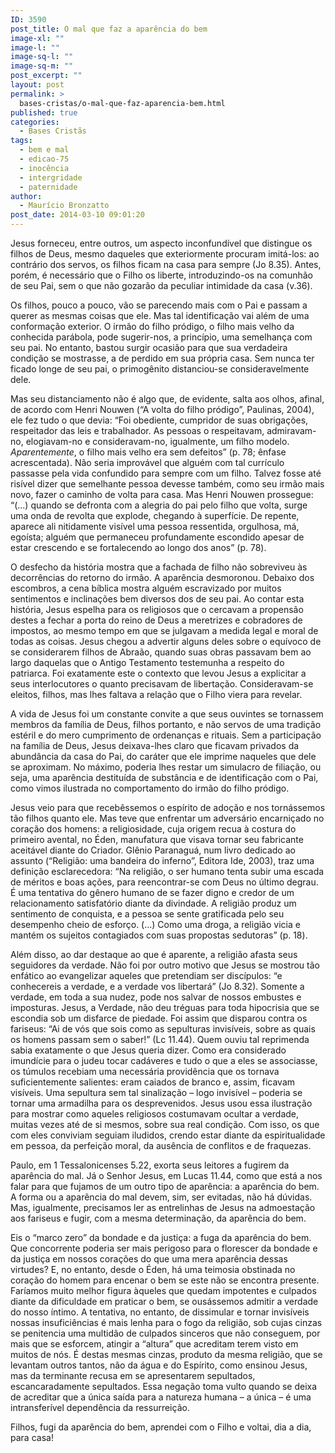 ```yaml
---
ID: 3590
post_title: O mal que faz a aparência do bem
image-xl: ""
image-l: ""
image-sq-l: ""
image-sq-m: ""
post_excerpt: ""
layout: post
permalink: >
  bases-cristas/o-mal-que-faz-aparencia-bem.html
published: true
categories:
  - Bases Cristãs
tags:
  - bem e mal
  - edicao-75
  - inocência
  - intergridade
  - paternidade
author:
  - Maurício Bronzatto
post_date: 2014-03-10 09:01:20
---
```

Jesus forneceu, entre outros, um aspecto inconfundível que distingue os filhos de Deus, mesmo daqueles que exteriormente procuram imitá-los: ao contrário dos servos, os filhos ficam na casa para sempre (Jo 8.35). Antes, porém, é necessário que o Filho os liberte, introduzindo-os na comunhão de seu Pai, sem o que não gozarão da peculiar intimidade da casa (v.36).

Os filhos, pouco a pouco, vão se parecendo mais com o Pai e passam a querer as mesmas coisas que ele. Mas tal identificação vai além de uma conformação exterior. O irmão do filho pródigo, o filho mais velho da conhecida parábola, pode sugerir-nos, a princípio, uma semelhança com seu pai. No entanto, bastou surgir ocasião para que sua verdadeira condição se mostrasse, a de perdido em sua própria casa. Sem nunca ter ficado longe de seu pai, o primogênito distanciou-se consideravelmente dele.

Mas seu distanciamento não é algo que, de evidente, salta aos olhos, afinal, de acordo com Henri Nouwen (“A volta do filho pródigo”, Paulinas, 2004), ele fez tudo o que devia: “Foi obediente, cumpridor de suas obrigações, respeitador das leis e trabalhador. As pessoas o respeitavam, admiravam-no, elogiavam-no e consideravam-no, igualmente, um filho modelo. <i>Aparentemente</i>, o filho mais velho era sem defeitos” (p. 78; ênfase acrescentada). Não seria improvável que alguém com tal currículo passasse pela vida confundido para sempre com um filho. Talvez fosse até risível dizer que semelhante pessoa devesse também, como seu irmão mais novo, fazer o caminho de volta para casa. Mas Henri Nouwen prossegue: “(...) quando se defronta com a alegria do pai pelo filho que volta, surge uma onda de revolta que explode, chegando à superfície. De repente, aparece ali nitidamente visível uma pessoa ressentida, orgulhosa, má, egoísta; alguém que permaneceu profundamente escondido apesar de estar crescendo e se fortalecendo ao longo dos anos” (p. 78).

O desfecho da história mostra que a fachada de filho não sobreviveu às decorrências do retorno do irmão. A aparência desmoronou. Debaixo dos escombros, a cena bíblica mostra alguém escravizado por muitos sentimentos e inclinações bem diversos dos de seu pai. Ao contar esta história, Jesus espelha para os religiosos que o cercavam a propensão destes a fechar a porta do reino de Deus a meretrizes e cobradores de impostos, ao mesmo tempo em que se julgavam a medida legal e moral de todas as coisas. Jesus chegou a advertir alguns deles sobre o equívoco de se considerarem filhos de Abraão, quando suas obras passavam bem ao largo daquelas que o Antigo Testamento testemunha a respeito do patriarca. Foi exatamente este o contexto que levou Jesus a explicitar a seus interlocutores o quanto precisavam de libertação. Consideravam-se eleitos, filhos, mas lhes faltava a relação que o Filho viera para revelar.

A vida de Jesus foi um constante convite a que seus ouvintes se tornassem membros da família de Deus, filhos portanto, e não servos de uma tradição estéril e do mero cumprimento de ordenanças e rituais. Sem a participação na família de Deus, Jesus deixava-lhes claro que ficavam privados da abundância da casa do Pai, do caráter que ele imprime naqueles que dele se aproximam. No máximo, poderia lhes restar um simulacro de filiação, ou seja, uma aparência destituída de substância e de identificação com o Pai, como vimos ilustrada no comportamento do irmão do filho pródigo.

Jesus veio para que recebêssemos o espírito de adoção e nos tornássemos tão filhos quanto ele. Mas teve que enfrentar um adversário encarniçado no coração dos homens: a religiosidade, cuja origem recua à costura do primeiro avental, no Éden, manufatura que visava tornar seu fabricante aceitável diante do Criador. Glênio Paranaguá, num livro dedicado ao assunto (“Religião: uma bandeira do inferno”, Editora Ide, 2003), traz uma definição esclarecedora: “Na religião, o ser humano tenta subir uma escada de méritos e boas ações, para reencontrar-se com Deus no último degrau. É uma tentativa do gênero humano de se fazer digno e credor de um relacionamento satisfatório diante da divindade. A religião produz um sentimento de conquista, e a pessoa se sente gratificada pelo seu desempenho cheio de esforço. (...) Como uma droga, a religião vicia e mantém os sujeitos contagiados com suas propostas sedutoras” (p. 18).

Além disso, ao dar destaque ao que é aparente, a religião afasta seus seguidores da verdade. Não foi por outro motivo que Jesus se mostrou tão enfático ao evangelizar aqueles que pretendiam ser discípulos: “e conhecereis a verdade, e a verdade vos libertará” (Jo 8.32). Somente a verdade, em toda a sua nudez, pode nos salvar de nossos embustes e imposturas. Jesus, a Verdade, não deu tréguas para toda hipocrisia que se escondia sob um disfarce de piedade. Foi assim que disparou contra os fariseus: “Ai de vós que sois como as sepulturas invisíveis, sobre as quais os homens passam sem o saber!” (Lc 11.44). Quem ouviu tal reprimenda sabia exatamente o que Jesus queria dizer. Como era considerado imundície para o judeu tocar cadáveres e tudo o que a eles se associasse, os túmulos recebiam uma necessária providência que os tornava suficientemente salientes: eram caiados de branco e, assim, ficavam visíveis. Uma sepultura sem tal sinalização – logo invisível – poderia se tornar uma armadilha para os desprevenidos. Jesus usou essa ilustração para mostrar como aqueles religiosos costumavam ocultar a verdade, muitas vezes até de si mesmos, sobre sua real condição. Com isso, os que com eles conviviam seguiam iludidos, crendo estar diante da espiritualidade em pessoa, da perfeição moral, da ausência de conflitos e de fraquezas.

Paulo, em 1 Tessalonicenses 5.22, exorta seus leitores a fugirem da aparência do mal. Já o Senhor Jesus, em Lucas 11.44, como que está a nos falar para que fujamos de um outro tipo de aparência: a aparência do bem. A forma ou a aparência do mal devem, sim, ser evitadas, não há dúvidas. Mas, igualmente, precisamos ler as entrelinhas de Jesus na admoestação aos fariseus e fugir, com a mesma determinação, da aparência do bem.

Eis o “marco zero” da bondade e da justiça: a fuga da aparência do bem. Que concorrente poderia ser mais perigoso para o florescer da bondade e da justiça em nossos corações do que uma mera aparência dessas virtudes? E, no entanto, desde o Éden, há uma teimosia obstinada no coração do homem para encenar o bem se este não se encontra presente. Faríamos muito melhor figura àqueles que quedam impotentes e culpados diante da dificuldade em praticar o bem, se ousássemos admitir a verdade do nosso íntimo. A tentativa, no entanto, de dissimular e tornar invisíveis nossas insuficiências é mais lenha para o fogo da religião, sob cujas cinzas se penitencia uma multidão de culpados sinceros que não conseguem, por mais que se esforcem, atingir a “altura” que acreditam terem visto em muitos de nós. É destas mesmas cinzas, produto da mesma religião, que se levantam outros tantos, não da água e do Espírito, como ensinou Jesus, mas da terminante recusa em se apresentarem sepultados, escancaradamente sepultados. Essa negação toma vulto quando se deixa de acreditar que a única saída para a natureza humana – a única – é uma intransferível dependência da ressurreição.

Filhos, fugi da aparência do bem, aprendei com o Filho e voltai, dia a dia, para casa!